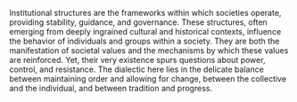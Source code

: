 
Institutional structures are the frameworks within which societies operate, providing stability, guidance, and governance. These structures, often emerging from deeply ingrained cultural and historical contexts, influence the behavior of individuals and groups within a society. They are both the manifestation of societal values and the mechanisms by which these values are reinforced. Yet, their very existence spurs questions about power, control, and resistance. The dialectic here lies in the delicate balance between maintaining order and allowing for change, between the collective and the individual, and between tradition and progress.

